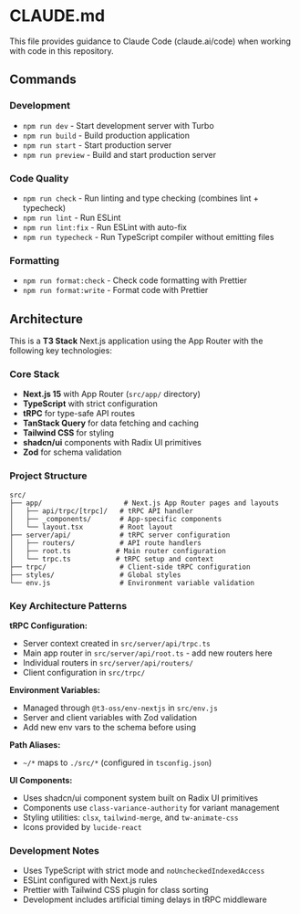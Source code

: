 # CLAUDE.md

This file provides guidance to Claude Code (claude.ai/code) when working with code in this repository.

## Commands

### Development
- `npm run dev` - Start development server with Turbo
- `npm run build` - Build production application
- `npm run start` - Start production server
- `npm run preview` - Build and start production server

### Code Quality
- `npm run check` - Run linting and type checking (combines lint + typecheck)
- `npm run lint` - Run ESLint
- `npm run lint:fix` - Run ESLint with auto-fix
- `npm run typecheck` - Run TypeScript compiler without emitting files

### Formatting
- `npm run format:check` - Check code formatting with Prettier
- `npm run format:write` - Format code with Prettier

## Architecture

This is a **T3 Stack** Next.js application using the App Router with the following key technologies:

### Core Stack
- **Next.js 15** with App Router (`src/app/` directory)
- **TypeScript** with strict configuration
- **tRPC** for type-safe API routes
- **TanStack Query** for data fetching and caching
- **Tailwind CSS** for styling
- **shadcn/ui** components with Radix UI primitives
- **Zod** for schema validation

### Project Structure
```
src/
├── app/                    # Next.js App Router pages and layouts
│   ├── api/trpc/[trpc]/   # tRPC API handler
│   ├── _components/       # App-specific components
│   └── layout.tsx         # Root layout
├── server/api/            # tRPC server configuration
│   ├── routers/           # API route handlers
│   ├── root.ts           # Main router configuration
│   └── trpc.ts           # tRPC setup and context
├── trpc/                  # Client-side tRPC configuration
├── styles/                # Global styles
└── env.js                 # Environment variable validation
```

### Key Architecture Patterns

**tRPC Configuration:**
- Server context created in `src/server/api/trpc.ts`
- Main app router in `src/server/api/root.ts` - add new routers here
- Individual routers in `src/server/api/routers/`
- Client configuration in `src/trpc/`

**Environment Variables:**
- Managed through `@t3-oss/env-nextjs` in `src/env.js`
- Server and client variables with Zod validation
- Add new env vars to the schema before using

**Path Aliases:**
- `~/*` maps to `./src/*` (configured in `tsconfig.json`)

**UI Components:**
- Uses shadcn/ui component system built on Radix UI primitives
- Components use `class-variance-authority` for variant management
- Styling utilities: `clsx`, `tailwind-merge`, and `tw-animate-css`
- Icons provided by `lucide-react`

### Development Notes
- Uses TypeScript with strict mode and `noUncheckedIndexedAccess`
- ESLint configured with Next.js rules
- Prettier with Tailwind CSS plugin for class sorting
- Development includes artificial timing delays in tRPC middleware
